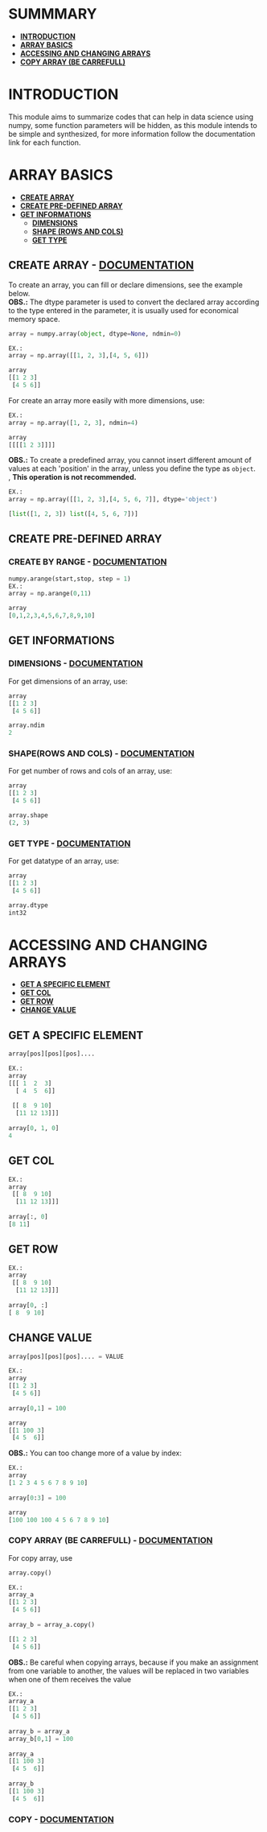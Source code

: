 

# SUMMMARY
- **[INTRODUCTION](#introduction)**
- **[ARRAY BASICS](#array-basics)**
- **[ACCESSING AND CHANGING ARRAYS](#accessing-and-changing-arrays)**
- **[COPY ARRAY (BE CARREFULL)](#copy-array-be-carrefull---documentation)**





# INTRODUCTION
This module aims to summarize codes that can help in data science using numpy, some function parameters will be hidden, as this module intends to be simple and synthesized, for more information follow the documentation link for each function.



# ARRAY BASICS
- **[CREATE ARRAY](#create-array---documentation)**
- **[CREATE PRE-DEFINED ARRAY](#create-pre---defined-array)**
- **[GET INFORMATIONS](#get-informations)**
  - **[DIMENSIONS](#dimensions---documentation)**
  - **[SHAPE (ROWS AND COLS)](#shaperows-and-cols---documentation)**
  - **[GET TYPE](#get-type---documentation)**


## CREATE ARRAY - **[DOCUMENTATION](https://numpy.org/doc/stable/reference/generated/numpy.array.html)**
To create an array, you can fill or declare dimensions, see the example below.<br>
**OBS.:** The dtype parameter is used to convert the declared array according to the type entered in the parameter, it is usually used for economical memory space.
```python
array = numpy.array(object, dtype=None, ndmin=0)

EX.:
array = np.array([[1, 2, 3],[4, 5, 6]])

array
[[1 2 3]
 [4 5 6]]
```
For create an array more easily with more dimensions, use:
```python
EX.:
array = np.array([1, 2, 3], ndmin=4)

array
[[[[1 2 3]]]]
```
**OBS.:** To create a predefined array, you cannot insert different amount of values at each 'position' in the array, unless you define the type as ```object```.<br>,
**This operation is not recommended.**
```python
EX.:
array = np.array([[1, 2, 3],[4, 5, 6, 7]], dtype='object')

[list([1, 2, 3]) list([4, 5, 6, 7])]
```


## CREATE PRE-DEFINED ARRAY

### CREATE BY RANGE - **[DOCUMENTATION](https://numpy.org/doc/stable/reference/generated/numpy.arange.html?highlight=numpy%20arange#)**
```python
numpy.arange(start,stop, step = 1)
EX.:
array = np.arange(0,11)

array
[0,1,2,3,4,5,6,7,8,9,10]
```

## GET INFORMATIONS

### DIMENSIONS - **[DOCUMENTATION](https://numpy.org/doc/stable/reference/generated/numpy.ndarray.html)**
For get dimensions of an array, use:
```python
array
[[1 2 3]
 [4 5 6]]

array.ndim
2
```
### SHAPE(ROWS AND COLS) - **[DOCUMENTATION](https://numpy.org/doc/stable/reference/generated/numpy.ndarray.shape.html)**
For get number of rows and cols of an array, use:
```python
array
[[1 2 3]
 [4 5 6]]

array.shape
(2, 3)
```
### GET TYPE - **[DOCUMENTATION](https://numpy.org/doc/stable/reference/generated/numpy.ndarray.dtype.html)**
For get datatype of an array, use:
```python
array
[[1 2 3]
 [4 5 6]]

array.dtype
int32
```


# ACCESSING AND CHANGING ARRAYS
- **[GET A SPECIFIC ELEMENT](#get-a-specific-element)**
- **[GET COL](#get-col)**
- **[GET ROW](#get-row)**
- **[CHANGE VALUE](#change-value)**

## GET A SPECIFIC ELEMENT
```python
array[pos][pos][pos]....

EX.:
array
[[[ 1  2  3]
  [ 4  5  6]]
  
 [[ 8  9 10]
  [11 12 13]]]
 
array[0, 1, 0]
4
```
## GET COL
```python
EX.:
array
 [[ 8  9 10]
  [11 12 13]]]
 
array[:, 0]
[8 11]

```
## GET ROW
```python
EX.:
array
 [[ 8  9 10]
  [11 12 13]]]
 
array[0, :]
[ 8  9 10]
```

## CHANGE VALUE
```python
array[pos][pos][pos].... = VALUE

EX.:
array
[[1 2 3]
 [4 5 6]]
 
array[0,1] = 100 

array
[[1 100 3]
 [4 5  6]]

```
**OBS.:** You can too change more of a value by index:
```python
EX.:
array
[1 2 3 4 5 6 7 8 9 10]
 
array[0:3] = 100 

array
[100 100 100 4 5 6 7 8 9 10]

```
### COPY ARRAY (BE CARREFULL) - **[DOCUMENTATION](https://numpy.org/doc/stable/reference/generated/numpy.copy.html)**
For copy array, use
```python
array.copy()

EX.:
array_a
[[1 2 3]
 [4 5 6]]
 
array_b = array_a.copy()

[[1 2 3]
 [4 5 6]]
```
**OBS.:** Be careful when copying arrays, because if you make an assignment from one variable to another, the values ​​will be replaced in two variables when one of them receives the value
```python
EX.:
array_a
[[1 2 3]
 [4 5 6]]
 
array_b = array_a
array_b[0,1] = 100 
 
array_a
[[1 100 3]
 [4 5  6]]
 
array_b
[[1 100 3]
 [4 5  6]]

```
### COPY  - **[DOCUMENTATION]()**
```python


```






